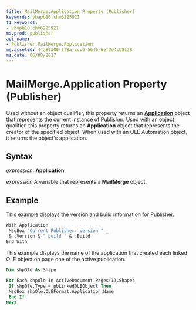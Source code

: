 ```yaml
---
title: MailMerge.Application Property (Publisher)
keywords: vbapb10.chm6225921
f1_keywords:
- vbapb10.chm6225921
ms.prod: publisher
api_name:
- Publisher.MailMerge.Application
ms.assetid: 44a89300-ff8a-ccc6-5646-6ef7e4cb8138
ms.date: 06/08/2017
---
```



# MailMerge.Application Property (Publisher)

Used without an object qualifier, this property returns an  **[Application](Publisher.Application.md)** object that represents the current instance of Publisher. Used with an object qualifier, this property returns an  **Application** object that represents the creator of the specified object. When used with an OLE Automation object, it returns the object's application.


## Syntax

 _expression_. **Application**

 _expression_ A variable that represents a  **MailMerge** object.


## Example

This example displays the version and build information for Publisher.


```vb
With Application 
 MsgBox "Current Publisher: version " _ 
 & .Version & " build " & .Build 
End With
```

This example displays the name of the application that created each linked OLE object on page one of the active publication.




```vb
Dim shpOle As Shape 
 
For Each shpOle In ActiveDocument.Pages(1).Shapes 
 If shpOle.Type = pbLinkedOLEObject Then 
 MsgBox shpOle.OLEFormat.Application.Name 
 End If 
Next
```


